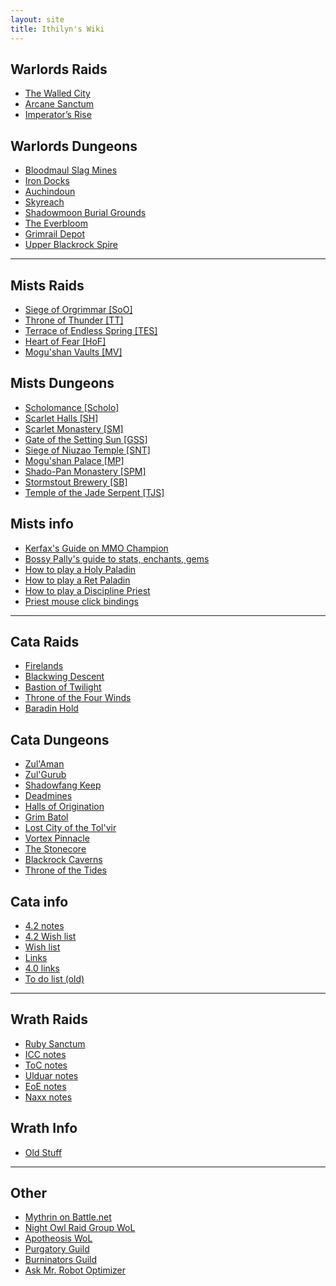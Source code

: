 ```yaml
---
layout: site
title: Ithilyn's Wiki
---
```


## Warlords Raids
* [The Walled City](warlords/the-walled-city)
* [Arcane Sanctum](warlords/arcane-sanctum)
* [Imperator’s Rise](warlords/imperators-rise)

## Warlords Dungeons
  * [Bloodmaul Slag Mines](warlords/bloodmaul-slag-mines)
  * [Iron Docks](warlords/iron-docks)
  * [Auchindoun](warlords/auchindoun)
  * [Skyreach](warlords/skyreach)
  * [Shadowmoon Burial Grounds](warlords/shadowmoon-burial-grounds)
  * [The Everbloom](warlords/the-everbloom)
  * [Grimrail Depot](warlords/grimrail-depot)
  * [Upper Blackrock Spire](warlords/upper-blackrock-spire)

----

## Mists Raids
  * [Siege of Orgrimmar \[SoO\]](mists/siege-of-orgrimmar)
  * [Throne of Thunder \[TT\]](mists/throne-of-thunder)
  * [Terrace of Endless Spring \[TES\]](mists/terrace-of-endless-spring)
  * [Heart of Fear \[HoF\]](mists/heart-of-fear)
  * [Mogu'shan Vaults \[MV\]](mists/mogushan-vaults)

## Mists Dungeons
  * [Scholomance \[Scholo\]](mists/scholomance)
  * [Scarlet Halls \[SH\]](mists/scarlet-halls)
  * [Scarlet Monastery \[SM\]](mists/scarlet-monastery)
  * [Gate of the Setting Sun \[GSS\]](mists/gate-of-the-setting-sun)
  * [Siege of Niuzao Temple \[SNT\]](mists/siege-of-niuzao-temple)
  * [Mogu'shan Palace \[MP\]](mists/mogushan-palace)
  * [Shado-Pan Monastery \[SPM\]](mists/shado-pan-monastery)
  * [Stormstout Brewery \[SB\]](mists/stormstout-brewery)
  * [Temple of the Jade Serpent \[TJS\]](mists/temple-of-the-jade-serpent)

## Mists info
  * [Kerfax's Guide on MMO Champion](http://www.mmo-champion.com/threads/1187382-MoP-Holy-Paladin-Guide-5-0)
  * [Bossy Pally's guide to stats, enchants, gems](http://bossypally.wordpress.com/2012/11/02/how-im-healing-in-mop-holy-pally-4eva-stats/)
  * [How to play a Holy Paladin](mists/how-to-play-holy)
  * [How to play a Ret Paladin](mists/how-to-play-ret)
  * [How to play a Discipline Priest](mists/how-to-play-a-discipline-priest)
  * [Priest mouse click bindings](mists/priest-mouse-click-bindings)

----

## Cata Raids
  * [Firelands](cata/firelands)
  * [Blackwing Descent](cata/blackwing-descent)
  * [Bastion of Twilight](cata/bastion-of-twilight)
  * [Throne of the Four Winds](cata/throne-of-the-four-winds)
  * [Baradin Hold](cata/baradin-hold)

## Cata Dungeons
  * [Zul'Aman](cata/zul-aman)
  * [Zul'Gurub](cata/zul-gurub)
  * [Shadowfang Keep](cata/shadowfang-keep)
  * [Deadmines](cata/deadmines)
  * [Halls of Origination](cata/halls-of-origination)
  * [Grim Batol](cata/grim-batol)
  * [Lost City of the Tol'vir](cata/lost-city-of-the-tol-vir)
  * [Vortex Pinnacle](cata/vortex-pinnacle)
  * [The Stonecore](cata/the-stonecore)
  * [Blackrock Caverns](cata/blackrock-caverns)
  * [Throne of the Tides](cata/throne-of-the-tides)

## Cata info
  * [4.2 notes](cata/4-2-notes)
  * [4.2 Wish list](cata/4-2-wish-list)
  * [Wish list](cata/wish-list)
  * [Links](cata/links)
  * [4.0 links](cata/4-0-links)
  * [To do list (old)](cata/todo)

----

## Wrath Raids
  * [Ruby Sanctum](wrath/ruby-sanctum)
  * [ICC notes](wrath/ice-crown-citadel)
  * [ToC notes](wrath/toc)
  * [Ulduar notes](wrath/ulduar)
  * [EoE notes](wrath/eoe)
  * [Naxx notes](wrath/naxx)

## Wrath Info
  * [Old Stuff](wrath/old-stuff)

----

## Other
  * [Mythrin on Battle.net](http://us.battle.net/wow/en/character/hyjal/mythrin/advanced)
  * [Night Owl Raid Group WoL](http://www.worldoflogs.com/guilds/111477/)
  * [Apotheosis WoL](http://worldoflogs.com/guilds/97494/)
  * [Purgatory Guild](http://purgatory.guildwebsite.info/)
  * [Burninators Guild](http://www.guildportal.com/Guild.aspx?GuildID=341204&TabID=2856310)
  * [Ask Mr. Robot Optimizer](http://www.askmrrobot.com/wow/gear/usa/cenarius/mythrin#v1-z1)
